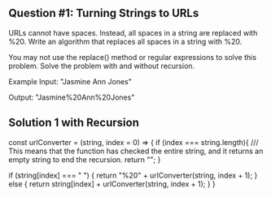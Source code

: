 ##  Question #1: Turning Strings to URLs

URLs cannot have spaces. Instead, all spaces in a string are replaced with %20. Write an algorithm that replaces all spaces in a string with %20.

You may not use the replace() method or regular expressions to solve this problem. Solve the problem with and without recursion.

Example
Input: "Jasmine Ann Jones"

Output: "Jasmine%20Ann%20Jones"


## Solution 1 with Recursion

const urlConverter = (string, index = 0) => {
if (index === string.length){  ///  This means that the function has checked the entire string, and it returns an empty string to end the recursion.
    return ""; 
  } 
  
  if (string[index] === " ") {
    return "%20" + urlConverter(string, index + 1);
  } else {
    return string[index] + urlConverter(string, index + 1);
  }
}